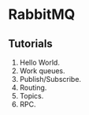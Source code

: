 # RabbitMQ

## Tutorials

1. Hello World.
2. Work queues.
3. Publish/Subscribe.
4. Routing.
5. Topics.
6. RPC.